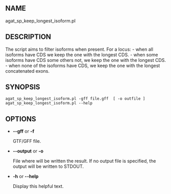 ## NAME

agat\_sp\_keep\_longest\_isoform.pl

## DESCRIPTION

The script aims to filter isoforms when present. For a locus:
\- when all isoforms have CDS we keep the one with the longest CDS.
\- when some isoforms have CDS some others not, we keep the one with the longest CDS.
\- when none of the isoforms have CDS, we keep the one with the longest concatenated exons. 

## SYNOPSIS

```
agat_sp_keep_longest_isoform.pl -gff file.gff  [ -o outfile ]
agat_sp_keep_longest_isoform.pl --help
```

## OPTIONS

- **--gff** or **-f**

    GTF/GFF file.

- **--output** or **-o**

    File where will be written the result. If no output file is specified, the output will be written to STDOUT.

- **-h** or **--help**

    Display this helpful text.

